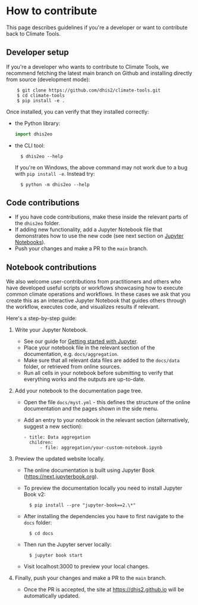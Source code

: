 # How to contribute

This page describes guidelines if you're a developer or want to contribute back to Climate Tools.  

## Developer setup

If you're a developer who wants to contribute to Climate Tools, we recommend fetching the latest main branch on Github and installing directly from source (development mode): 

        $ git clone https://github.com/dhis2/climate-tools.git
        $ cd climate-tools
        $ pip install -e .

Once installed, you can verify that they installed correctly:

- the Python library:

    ```python
    import dhis2eo
    ```

- the CLI tool:

        $ dhis2eo --help

  If you're on Windows, the above command may not work due to a bug with `pip install -e`. Instead try:

        $ python -m dhis2eo --help

## Code contributions

- If you have code contributions, make these inside the relevant parts of the `dhis2eo` folder. 
- If adding new functionality, add a Jupyter Notebook file that demonstrates how to use the new code (see next section on [Jupyter Notebooks](#notebook-contributions)). 
- Push your changes and make a PR to the `main` branch. 

## Notebook contributions

We also welcome user-contributions from practitioners and others who have developed useful scripts or workflows showcasing how to execute common climate operations and workflows. In these cases we ask that you create this as an interactive Jupyter Notebook that guides others through the workflow, executes code, and visualizes results if relevant. 

Here's a step-by-step guide:

1. Write your Jupyter Notebook. 
    - See our guide for [Getting started with Jupyter](getting-started/jupyter.md). 
    - Place your notebook file in the relevant section of the documentation, e.g. `docs/aggregation`.
    - Make sure that all relevant data files are added to the `docs/data` folder, or retrieved from online sources. 
    - Run all cells in your notebook before submitting to verify that everything works and the outputs are up-to-date. 

2. Add your notebook to the documentation page tree. 
    - Open the file `docs/myst.yml` - this defines the structure of the online documentation and the pages shown in the side menu. 
    - Add an entry to your notebook in the relevant section (alternatively, suggest a new section):

        ```
        - title: Data aggregation
          children:
              - file: aggregation/your-custom-notebook.ipynb
        ```

3. Preview the updated website locally.
    - The online documentation is built using Jupyter Book (https://next.jupyterbook.org). 
    - To preview the documentation locally you need to install Jupyter Book v2: 

            $ pip install --pre "jupyter-book==2.\*"

    - After installing the dependencies you have to first navigate to the `docs` folder:

            $ cd docs

    - Then run the Jupyter server locally:

            $ jupyter book start

    - Visit localhost:3000 to preview your local changes. 

4. Finally, push your changes and make a PR to the `main` branch. 
    - Once the PR is accepted, the site at https://dhis2.github.io will be automatically updated. 